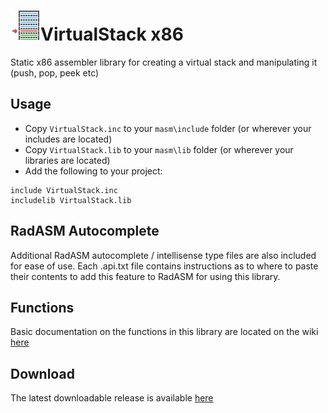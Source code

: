 # ![](../../assets/VirtualStack.png)VirtualStack x86

Static x86 assembler library for creating a virtual stack and manipulating it (push, pop, peek etc)

## Usage

* Copy `VirtualStack.inc` to your `masm\include` folder (or wherever your includes are located)
* Copy `VirtualStack.lib` to your `masm\lib` folder (or wherever your libraries are located)
* Add the following to your project:
```assembly
include VirtualStack.inc
includelib VirtualStack.lib
```

## RadASM Autocomplete
Additional RadASM autocomplete / intellisense type files are also included for ease of use. Each .api.txt file contains instructions as to where to paste their contents to add this feature to RadASM for using this library.

## Functions

Basic documentation on the functions in this library are located on the wiki [here](https://github.com/mrfearless/libraries/wiki/VirtualStack-x86-Functions)

## Download

The latest downloadable release is available [here](https://github.com/mrfearless/libraries/blob/master/releases/VirtualStack_x86.zip?raw=true)